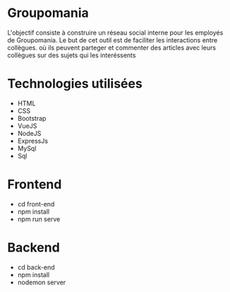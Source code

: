 # Groupomania

L'objectif consiste à construire un réseau social interne pour les employés de Groupomania. Le but de cet outil est de faciliter les interactions entre collègues. où ils peuvent parteger et commenter des articles avec leurs collègues sur des sujets qui les interéssents


# Technologies utilisées

- HTML
- CSS
- Bootstrap
- VueJS
- NodeJS
- ExpressJs
- MySql
- Sql


# Frontend

- cd front-end
- npm install 
- npm run serve

# Backend

- cd back-end
- npm install
- nodemon server
